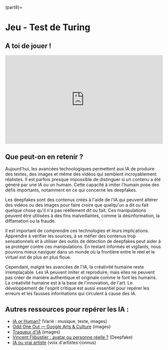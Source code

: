 (part8)=
# Jeu - Test de Turing

## A toi de jouer !

<div style="width: 100%;">
    <div style="position: relative; padding-bottom: 56.25%; padding-top: 0; height: 0;"><iframe title="Test de Turing IA" frameborder="0" width="1200" height="675" style="position: absolute; top: 0; left: 0; width: 100%; height: 100%;" src="https://view.genially.com/673322e1f231cb3d45d6febb" type="text/html" allowscriptaccess="always" allowfullscreen="true" scrolling="yes" allownetworking="all"></iframe> </div>
</div>

## Que peut-on en retenir ?

Aujourd'hui, les avancées technologiques permettent aux IA de produire des textes, des images et même des vidéos qui semblent incroyablement réalistes. Il est parfois presque impossible de distinguer si un contenu a été généré par une IA ou un humain. Cette capacité à imiter l'humain pose des défis importants, notamment en ce qui concerne les deepfakes.

Les deepfakes sont des contenus créés à l'aide de l'IA qui peuvent altérer des vidéos ou des images pour faire croire que quelqu'un a dit ou fait quelque chose qu'il n'a pas réellement dit ou fait. Ces manipulations peuvent être utilisées à des fins malveillantes, comme la désinformation, la diffamation ou la fraude.

Il est important de comprendre ces technologies et leurs implications. Apprendre à vérifier les sources, à se méfier des contenus trop sensationnels et à utiliser des outils de détection de deepfakes peut aider à se protéger contre ces manipulations. En restant informés et vigilants, nous pouvons mieux naviguer dans un monde où la frontière entre le réel et le virtuel est de plus en plus floue.

Cependant, malgré les avancées de l'IA, la créativité humaine reste irremplaçable. Les IA peuvent imiter et reproduire, mais elles ne peuvent pas créer de manière authentique et originale comme le font les humains. La créativité humaine est à la base de l'innovation, de l'art. Le développement de l'esprit critique est aussi essentiel pour repérer les erreurs et les fausses informations qui circulent à cause des IA.
## Autres ressources pour repérer les IA :

- [IA or Human?](https://iaandhuman.univ-nantes.fr/dev/oaubert/index.html) (Varié : musique, texte, images)
- [Odd One Out — Google Arts & Culture](https://artsandculture.google.com/experiment/odd-one-out/wAHNn4JsVTFOiw) (images)  
- [Traqueur d'IA](https://www.astrapi.com/wp-content/uploads/sites/31/quiz-ia/) (images)  
- [Vincent Flibustier : avatar ou personne réelle ?](https://www.facebook.com/watch/?v=911397887451378&ref=sharing) (Deepfake)
- [IA ou vrai artiste](https://urls.fr/1nR13Q) (voix d'artistes connus)